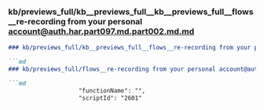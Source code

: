 ### kb/previews_full/kb__previews_full__kb__previews_full__flows__re-recording from your personal account@auth.har.part097.md.part002.md.md

```md
### kb/previews_full/kb__previews_full__flows__re-recording from your personal account@auth.har.part097.md.part002.md

```md
### kb/previews_full/flows__re-recording from your personal account@auth.har.part097.md (part 002)

```md
                    "functionName": "",
                    "scriptId": "2601"
```

```

```

```
